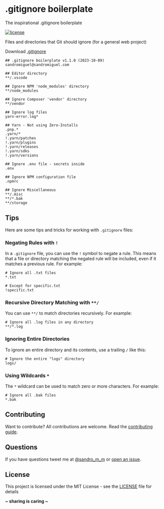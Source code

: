 # **.gitignore** boilerplate

The inspirational .gitignore boilerplate

[![license](https://img.shields.io/badge/License-MIT-blue.svg?style=flat)](LICENSE)

Files and directories that Git should ignore (for a general web project)

Download [.gitignore](.gitignore)

```
## .gitignore boilerplate v1.1.0 (2023-10-09) sandromiguel@sandromiguel.com

## Editor directory
**/.vscode

## Ignore NPM 'node_modules' directory
**/node_modules

## Ignore Composer 'vendor' directory
**/vendor

## Ignore log files
yarn-error.log*

## Yarn - Not using Zero-Installs
.pnp.*
.yarn/*
!.yarn/patches
!.yarn/plugins
!.yarn/releases
!.yarn/sdks
!.yarn/versions

## Ignore .env file - secrets inside
.env

## Ignore NPM configuration file
.npmrc

## Ignore Miscellaneous
**/.misc
**/*.bak
**/storage
```

## Tips

Here are some tips and tricks for working with `.gitignore` files:

### Negating Rules with `!`

In a `.gitignore` file, you can use the `!` symbol to negate a rule. This means that a file or directory matching the negated rule will be included, even if it matches a previous rule. For example:

```
# Ignore all .txt files
*.txt

# Except for specific.txt
!specific.txt
```

### Recursive Directory Matching with `**/`

You can use `**/` to match directories recursively. For example:

```
# Ignore all .log files in any directory
**/*.log
```

### Ignoring Entire Directories

To ignore an entire directory and its contents, use a trailing `/` like this:

```
# Ignore the entire "logs" directory
logs/
```

### Using Wildcards `*`

The `*` wildcard can be used to match zero or more characters. For example:

```
# Ignore all .bak files
*.bak
```

## Contributing

Want to contribute? All contributions are welcome. Read the [contributing guide](CONTRIBUTING.md).

## Questions

If you have questions tweet me at [@sandro_m_m](https://twitter.com/sandro_m_m) or [open an issue](../../issues/new).

## License

This project is licensed under the MIT License - see the [LICENSE](LICENSE) file for details

**~ sharing is caring ~**

